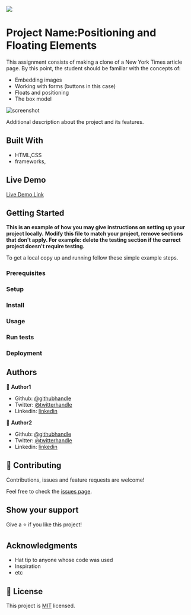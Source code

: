 ![](https://img.shields.io/badge/Microverse-blueviolet)

# Project Name:Positioning and Floating Elements

This assignment consists of making a clone of a New York Times article page. By this point, the student should be familiar with the concepts of:

* Embedding images
* Working with forms (buttons in this case)
* Floats and positioning
* The box model

![screenshot](https://octodex.github.com/images/yaktocat.png)

Additional description about the project and its features.

## Built With

- HTML,CSS
- frameworks,

## Live Demo

[Live Demo Link](https://edxco.github.io/NYTimes-clone/)

## Getting Started

**This is an example of how you may give instructions on setting up your project locally.**
**Modify this file to match your project, remove sections that don't apply. For example: delete the testing section if the currect project doesn't require testing.**

To get a local copy up and running follow these simple example steps.

### Prerequisites

### Setup

### Install

### Usage

### Run tests

### Deployment

## Authors

👤 **Author1**

- Github: [@githubhandle](https://github.com/TheWiscoKid)
- Twitter: [@twitterhandle](https://twitter.com/@thekidfromwisco)
- Linkedin: [linkedin](https://www.linkedin.com/in/ramon-carrillo-54525a1ab/)

👤 **Author2**

- Github: [@githubhandle](https://github.com/edxco)
- Twitter: [@twitterhandle](https://twitter.com/lalo_nbc)
- Linkedin: [linkedin](https://www.linkedin.com/in/eduardo-n-baeza/)

## 🤝 Contributing

Contributions, issues and feature requests are welcome!

Feel free to check the [issues page](issues/).

## Show your support

Give a ⭐️ if you like this project!

## Acknowledgments

- Hat tip to anyone whose code was used
- Inspiration
- etc

## 📝 License

This project is [MIT](lic.url) licensed.
